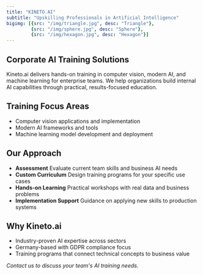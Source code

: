```yaml
---
title: "KINETO.AI"
subtitle: "Upskilling Professionals in Artificial Intelligence"
bigimg: [{src: "/img/triangle.jpg", desc: "Triangle"}, 
         {src: "/img/sphere.jpg", desc: "Sphere"}, 
         {src: "/img/hexagon.jpg", desc: "Hexagon"}]
---
```


## Corporate AI Training Solutions

Kineto.ai delivers hands-on training in computer vision, modern AI, and machine learning for enterprise teams. We help organizations build internal AI capabilities through practical, results-focused education.

## Training Focus Areas
- Computer vision applications and implementation
- Modern AI frameworks and tools
- Machine learning model development and deployment

## Our Approach
* **Assessment** Evaluate current team skills and business AI needs
* **Custom Curriculum** Design training programs for your specific use cases
* **Hands-on Learning** Practical workshops with real data and business problems
* **Implementation Support** Guidance on applying new skills to production systems

## Why Kineto.ai
- Industry-proven AI expertise across sectors
- Germany-based with GDPR compliance focus
- Training programs that connect technical concepts to business value

*Contact us to discuss your team's AI training needs.*